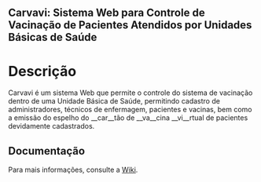 ## Carvavi: Sistema Web para Controle de Vacinação de Pacientes Atendidos por Unidades Básicas de Saúde

# Descrição 

Carvavi é um sistema Web que permite o controle do sistema de vacinação dentro de uma Unidade Básica de Saúde, permitindo cadastro de administradores, técnicos de enfermagem, pacientes e vacinas, bem como a emissão do espelho do __car__tão de __va__cina __vi__rtual de pacientes devidamente cadastrados.

## Documentação

Para mais informações, consulte a [Wiki](https://github.com/Yamilla/carvavi/wiki).


